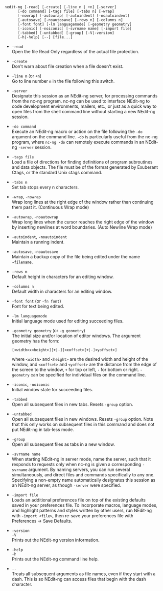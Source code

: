 
    nedit-ng [-read] [-create] [-line n | +n] [-server]
          [-do command] [-tags file] [-tabs n] [-wrap]
          [-nowrap] [-autowrap] [-autoindent] [-noautoindent]
          [-autosave] [-noautosave] [-rows n] [-columns n]
          [-font font] [-lm languagemode] [-geometry geometry]
          [-iconic] [-noiconic] [-svrname name] [-import file]
          [-tabbed] [-untabbed] [-group] [-V|-version]
          [-h|-help] [--] [file...]

  - `-read`  
    Open the file Read Only regardless of the actual file protection.

  - `-create`  
    Don't warn about file creation when a file doesn't exist.

  - `-line n` (or `+n`)  
    Go to line number `n` in the file following this switch.

  - `-server`  
    Designate this session as an NEdit-ng server, for processing
    commands from the nc-ng program. nc-ng can be used to interface
    NEdit-ng to code development environments, mailers, etc., or just as
    a quick way to open files from the shell command line without
    starting a new NEdit-ng session.

  - `-do command`  
    Execute an NEdit-ng macro or action on the file following the `-do`
    argument on the command line. `-do` is particularly useful from the
    nc-ng program, where `nc-ng -do` can remotely execute commands in an
    NEdit-ng `-server` session.

  - `-tags file`  
    Load a file of directions for finding definitions of program
    subroutines and data objects. The file must be of the format
    generated by Exuberant Ctags, or the standard Unix ctags command.

  - `-tabs n`  
    Set tab stops every n characters.

  - `-wrap`, `-nowrap`  
    Wrap long lines at the right edge of the window rather than
    continuing them past it. (Continuous Wrap mode)

  - `-autowrap`, `-noautowrap`  
    Wrap long lines when the cursor reaches the right edge of the window
    by inserting newlines at word boundaries. (Auto Newline Wrap mode)

  - `-autoindent`, `-noautoindent`  
    Maintain a running indent.

  - `-autosave`, `-noautosave`  
    Maintain a backup copy of the file being edited under the name
    `~filename`.

  - `-rows n`  
    Default height in characters for an editing window.

  - `-columns n`  
    Default width in characters for an editing window.

  - `-font font` (or `-fn font`)  
    Font for text being edited.

  - `-lm languagemode`  
    Initial language mode used for editing succeeding files.

  - `-geometry geometry` (or `-g geometry`)  
    The initial size and/or location of editor windows. The argument
    geometry has the form:
    
        [<width>x<height>][+|-][<xoffset>[+|-]<yoffset>]
    
    where `<width>` and `<height>` are the desired width and height of
    the window, and `<xoffset>` and `<yoffset>` are the distance from
    the edge of the screen to the window, `+` for top or left, `-` for
    bottom or right. `-geometry` can be specified for individual files
    on the command line.

  - `-iconic`, `-noiconic`  
    Initial window state for succeeding files.

  - `-tabbed`  
    Open all subsequent files in new tabs. Resets `-group` option.

  - `-untabbed`  
    Open all subsequent files in new windows. Resets `-group` option.
    Note that this only works on subsequent files in this command and
    does not put NEdit-ng in tab-less mode.

  - `-group`  
    Open all subsequent files as tabs in a new window.

  - `-svrname name`  
    When starting NEdit-ng in server mode, name the server, such that it
    responds to requests only when nc-ng is given a corresponding
    `-svrname` argument. By naming servers, you can run several
    simultaneously, and direct files and commands specifically to any
    one. Specifying a non-empty name automatically designates this
    session as an NEdit-ng server, as though `-server` were specified.

  - `-import file`  
    Loads an additional preferences file on top of the existing defaults
    saved in your preferences file. To incorporate macros, language
    modes, and highlight patterns and styles written by other users, run
    NEdit-ng with `-import <file>`, then re-save your preferences file
    with Preferences &rarr; Save Defaults.

  - `-version`  
    `-V`  
    Prints out the NEdit-ng version information.

  - `-help`  
    `-h`  
    Prints out the NEdit-ng command line help.

  - `--`  
    Treats all subsequent arguments as file names, even if they start
    with a dash. This is so NEdit-ng can access files that begin with
    the dash character.
